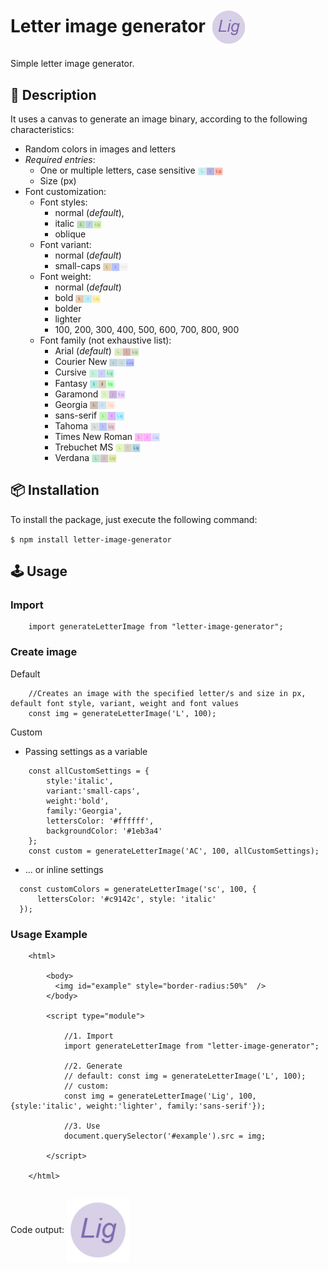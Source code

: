
# Letter image generator  <img src="doc/code-example.png" width="60" style="border-radius:100%" align="center">


Simple letter image generator. 

## 📖 Description

It uses a canvas to generate an image binary, 
according to the following characteristics:

- Random colors in images and letters
- *Required entries*: 
  - One or multiple letters, case sensitive <img src="https://raw.githubusercontent.com/GuillerminaL/letter-image-generator/main/doc/100px_default_font.png" width="40" align="center">
  - Size (px)
- Font customization:
  - Font styles: 
    - normal (*default*), 
    - italic <img src="https://raw.githubusercontent.com/GuillerminaL/letter-image-generator/main/doc/fonts/style/italic.png" width="40" align="center">
    - oblique
  - Font variant: 
    - normal (*default*)
    - small-caps <img src="https://raw.githubusercontent.com/GuillerminaL/letter-image-generator/main/doc/fonts/variant/small-caps.png" width="40" align="center">
  - Font weight: 
    - normal (*default*)
    - bold <img src="https://raw.githubusercontent.com/GuillerminaL/letter-image-generator/main/doc/fonts/weight/bold.png" width="40" align="center">
    - bolder
    - lighter 
    - 100, 200, 300, 400, 500, 600, 700, 800, 900
  - Font family (not exhaustive list): 
    - Arial (*default*) <img src="https://raw.githubusercontent.com/GuillerminaL/letter-image-generator/main/doc/fonts/family/Arial.png" width="40" align="center">
    - Courier New <img src="https://raw.githubusercontent.com/GuillerminaL/letter-image-generator/main/doc/fonts/family/Courier New.png" width="40" align="center">
    - Cursive <img src="https://raw.githubusercontent.com/GuillerminaL/letter-image-generator/main/doc/fonts/family/Cursive.png" width="40" align="center">
    - Fantasy <img src="https://raw.githubusercontent.com/GuillerminaL/letter-image-generator/main/doc/fonts/family/Fantasy.png" width="40" align="center">
    - Garamond <img src="https://raw.githubusercontent.com/GuillerminaL/letter-image-generator/main/doc/fonts/family/Garamond.png" width="40" align="center">
    - Georgia <img src="https://raw.githubusercontent.com/GuillerminaL/letter-image-generator/main/doc/fonts/family/Georgia.png" width="40" align="center">
    - sans-serif <img src="https://raw.githubusercontent.com/GuillerminaL/letter-image-generator/main/doc/fonts/family/sans-serif.png" width="40" align="center">
    - Tahoma <img src="https://raw.githubusercontent.com/GuillerminaL/letter-image-generator/main/doc/fonts/family/Tahoma.png" width="40" align="center">
    - Times New Roman <img src="https://raw.githubusercontent.com/GuillerminaL/letter-image-generator/main/doc/fonts/family/Times New Roman.png" width="40" align="center">
    - Trebuchet MS <img src="https://raw.githubusercontent.com/GuillerminaL/letter-image-generator/main/doc/fonts/family/Trebuchet MS.png" width="40" align="center">
    - Verdana <img src="https://raw.githubusercontent.com/GuillerminaL/letter-image-generator/main/doc/fonts/family/Verdana.png" width="40" align="center">

## 📦 Installation

To install the package, just execute the following command:

`$ npm install letter-image-generator`

## 🕹️ Usage 
### Import
```
    import generateLetterImage from "letter-image-generator";
```

### Create image

Default

```
    //Creates an image with the specified letter/s and size in px, default font style, variant, weight and font values
    const img = generateLetterImage('L', 100);
```

Custom

  - Passing settings as a variable
```
    const allCustomSettings = {
        style:'italic',
        variant:'small-caps',
        weight:'bold',
        family:'Georgia',
        lettersColor: '#ffffff',
        backgroundColor: '#1eb3a4'
    };
    const custom = generateLetterImage('AC', 100, allCustomSettings);
```
  
  - ... or inline settings
```
  const customColors = generateLetterImage('sc', 100, {
      lettersColor: '#c9142c', style: 'italic'
  });
```

### Usage Example 

```
    <html>
    
        <body>
          <img id="example" style="border-radius:50%"  />
        </body>
        
        <script type="module">     
        
            //1. Import      
            import generateLetterImage from "letter-image-generator";
            
            //2. Generate
            // default: const img = generateLetterImage('L', 100);
            // custom:
            const img = generateLetterImage('Lig', 100, {style:'italic', weight:'lighter', family:'sans-serif'});
            
            //3. Use
            document.querySelector('#example').src = img;
            
        </script>
        
    </html>
    
```

Code output:   <img src="https://raw.githubusercontent.com/GuillerminaL/letter-image-generator/main/doc/code-example.png" width="100" align="center">
